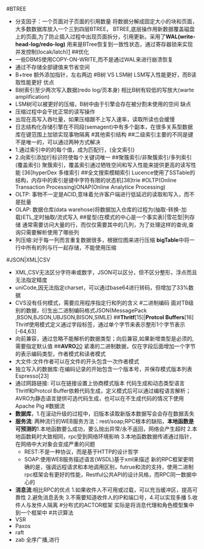 #BTREE
- 分支因子：一个页面对子页面的引用数量
将数据分解成固定大小的块和页面，大多数数据库放入一个三到四层BTREE，
BTREE,底层操作用新数据覆盖磁盘上的页面,为了防止插入过程中出现页面拆分，引用更新。采用了**WAL(write-head-log/redo-log)** 用来是BTree恢复到一致性状态，通过寄存器锁来实现并发控制(locak/latch)[1]
##优化
- 一些DBMS使用COPY-ON-WRITE,而不是通过WAL来进行崩溃恢复
- 通过不存储全部键值来节省空间
- B+tree 额外添加指针，左右两边
#B树 VS LSM树
LSM写入性能更好，而B读取性能更好
优点
- B树索引至少两次写入数据(redo log/页本身) 相比B树有较低的写放大(warte amplification)
- LSM树可以被更好的压缩，B树中由于引擎会存在被分割未使用的空间
缺点
- 压缩过程中会干扰正常的读写操作
- 出现在高写入吞吐量，如果压缩跟不上写入速率，读取所读也会缓慢
- 日志结构化存储引擎在不同段(semagent)中有多个副本，在很多关系型数据库在键范围上加锁实现事物隔离
#其他索引结构
##二级索引主要的不同是键不是唯一的，可以通过两种方式解决
- 1.通过索引中的的每个值，成为匹配行，(全文索引)
- 2.向索引添加行标识符使每个关键词唯一
##聚簇索引/非聚簇索引/多列索引(覆盖索引)
聚簇索引，覆盖索引通过牺牲空间和写入性能来提供更高的读写性能
[36]hyperDex 多维索引
##全文搜索模糊索引
Lucence使用了SSTable的结构，内存中的索引是键中字符有限的状态机[38]trie
#OLTP(Online Transaction Processing)ONAP(Online Analytice Processing)
- OLTP: 事物不一定是ACID,意味着允许客户端进行低延迟的读取和写入，而不是批量
- OLAP: 数据仓库(data warehose)将数据加入仓库的过程为(抽取-转换-加载)ETL,定时抽取/流式写入 
##星型(在模式的中心是一个事实表)|雪花型|列存储
通常需要访问大量的行，而仅仅需要其中的几列，为了处理这样的查询,查询只需要解析使用了哪些列
- 列压缩:对于每一列而言重复数据很多，根据位图来进行压缩 **bigTable**中将一行中所有的列与行一起存储，不能使用压缩


#JSON|XML|CSV
- XML,CSV无法区分字符串或数字，JSON可以区分，但不区分整形，浮点而且无法指定精度
- uniCode,因无法指定charset，可以通过base64进行转码，但增加了33%数据
- CVS没有任何模式，需要应用程序指定行和列的含义
#二进制编码
面对TB级别的数据，衍生出二进制编码格式JSON(MessagePack ,BSON,BJSON,UBJSON,BISON,SIMLE)
##**Thritf**[15]|**Protcol Buffers**[16]
Thritf使用模式定义通过字段标签，通过单个字节来表示整形1个字节表示[-64,63]
- 向前兼容，通过忽略不能解析的数据类型；向后兼容,如果新增类型是必须的,需要指定默认值
##**AVRO**[20](阿夫罗)
紧凑的二进制数据，仅在字段后面增加一个字节的表示编码类型，作者模式和读者模式
- 大文件:文件作者可以在文件的开头包含一次作者模式
- 独立写入的数据库:在编码记录的开始包含一个版本号，并保存模式版本列表Espresso[23]
- 通过网路链接: 可以在链接设置上协商模式版本
代码生成和动态类型语言
Thritf和Protcol Buffer依赖代码生成，定义模式后可以通过编程语言解析；
AVRO为静态语言提供可选代码生成，也可以在不生成代码的情况下使用 Apache Pig
#数据流
- **数据库**，1.在滚动升级的过程中，旧版本读取新版本数据写会会存在数据丢失
- **服务流**: 两种流行的WEB服务方法：rest/soap;RPC根本的缺陷，**本地函数是可预测的**1.本地函数要么成功，要么抛出异常/永不返回，网络会产生超时 2.本地函数耗时大致相同，rpc受到网络环境影响 
3.本地函数数据传递通过指针，在网络中大对象会变成严重的问题
    - REST:不是一种协议，而是基于HTTP的设计哲学
    - SOAP:使用WEB服务描述语言(WSDL)基于xml来描述
新的RPC框架更明确的是，强调远程请求和本地调用区别，futrue和流的支持，使用二进制rpc框架会有更好的性能，Restful公共API的设计风格，而RPC同一数据中心的
- **消息流**:相比RPC的优点 1.如果收件人不可用或过载，可以充当缓冲区，提高可靠性 2.避免消息丢失 3.不需要知道收件人的IP和端口号，4.可以实现多播 5.收件人与发件人隔离
#分布式的ACTOR框架
实际是将消息代理和角色模型集中到一个框架中
#共识算法
- VSR
- Paxos
- raft
- zab
全序广播,进行

[1]: https://stackoverflow.com/questions/3111403/what-is-the-difference-between-a-lock-and-a-latch-in-the-context-of-concurrent-a